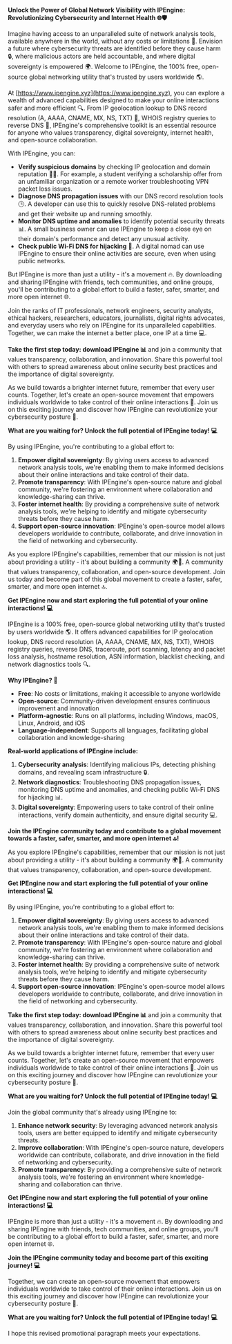 **Unlock the Power of Global Network Visibility with IPEngine: Revolutionizing Cybersecurity and Internet Health 🌐🛡️**

Imagine having access to an unparalleled suite of network analysis tools, available anywhere in the world, without any costs or limitations 🚀. Envision a future where cybersecurity threats are identified before they cause harm 🔒, where malicious actors are held accountable, and where digital sovereignty is empowered 🌍. Welcome to IPEngine, the 100% free, open-source global networking utility that's trusted by users worldwide 🌎.

At [https://www.ipengine.xyz](https://www.ipengine.xyz), you can explore a wealth of advanced capabilities designed to make your online interactions safer and more efficient 🔍. From IP geolocation lookup to DNS record resolution (A, AAAA, CNAME, MX, NS, TXT) 📡, WHOIS registry queries to reverse DNS 👀, IPEngine's comprehensive toolkit is an essential resource for anyone who values transparency, digital sovereignty, internet health, and open-source collaboration.

With IPEngine, you can:

*   **Verify suspicious domains** by checking IP geolocation and domain reputation 👮‍♀️. For example, a student verifying a scholarship offer from an unfamiliar organization or a remote worker troubleshooting VPN packet loss issues.
*   **Diagnose DNS propagation issues** with our DNS record resolution tools 🕒. A developer can use this to quickly resolve DNS-related problems and get their website up and running smoothly.
*   **Monitor DNS uptime and anomalies** to identify potential security threats 📊. A small business owner can use IPEngine to keep a close eye on their domain's performance and detect any unusual activity.
*   **Check public Wi-Fi DNS for hijacking** 🚀. A digital nomad can use IPEngine to ensure their online activities are secure, even when using public networks.

But IPEngine is more than just a utility - it's a movement 🔥. By downloading and sharing IPEngine with friends, tech communities, and online groups, you'll be contributing to a global effort to build a faster, safer, smarter, and more open internet 🌐.

Join the ranks of IT professionals, network engineers, security analysts, ethical hackers, researchers, educators, journalists, digital rights advocates, and everyday users who rely on IPEngine for its unparalleled capabilities. Together, we can make the internet a better place, one IP at a time 💻.

**Take the first step today: download IPEngine 📊** and join a community that values transparency, collaboration, and innovation. Share this powerful tool with others to spread awareness about online security best practices and the importance of digital sovereignty.

As we build towards a brighter internet future, remember that every user counts. Together, let's create an open-source movement that empowers individuals worldwide to take control of their online interactions 🌟. Join us on this exciting journey and discover how IPEngine can revolutionize your cybersecurity posture 🔐.

**What are you waiting for? Unlock the full potential of IPEngine today! 💻**

By using IPEngine, you're contributing to a global effort to:

1.  **Empower digital sovereignty**: By giving users access to advanced network analysis tools, we're enabling them to make informed decisions about their online interactions and take control of their data.
2.  **Promote transparency**: With IPEngine's open-source nature and global community, we're fostering an environment where collaboration and knowledge-sharing can thrive.
3.  **Foster internet health**: By providing a comprehensive suite of network analysis tools, we're helping to identify and mitigate cybersecurity threats before they cause harm.
4.  **Support open-source innovation**: IPEngine's open-source model allows developers worldwide to contribute, collaborate, and drive innovation in the field of networking and cybersecurity.

As you explore IPEngine's capabilities, remember that our mission is not just about providing a utility - it's about building a community 🌍👥. A community that values transparency, collaboration, and open-source development. Join us today and become part of this global movement to create a faster, safer, smarter, and more open internet 🔝.

**Get IPEngine now and start exploring the full potential of your online interactions! 💻**

IPEngine is a 100% free, open-source global networking utility that's trusted by users worldwide 🌎. It offers advanced capabilities for IP geolocation lookup, DNS record resolution (A, AAAA, CNAME, MX, NS, TXT), WHOIS registry queries, reverse DNS, traceroute, port scanning, latency and packet loss analysis, hostname resolution, ASN information, blacklist checking, and network diagnostics tools 🔍.

**Why IPEngine? 🤔**

*   **Free**: No costs or limitations, making it accessible to anyone worldwide
*   **Open-source**: Community-driven development ensures continuous improvement and innovation
*   **Platform-agnostic**: Runs on all platforms, including Windows, macOS, Linux, Android, and iOS
*   **Language-independent**: Supports all languages, facilitating global collaboration and knowledge-sharing

**Real-world applications of IPEngine include:**

1.  **Cybersecurity analysis**: Identifying malicious IPs, detecting phishing domains, and revealing scam infrastructure 🔒.
2.  **Network diagnostics**: Troubleshooting DNS propagation issues, monitoring DNS uptime and anomalies, and checking public Wi-Fi DNS for hijacking 📊.
3.  **Digital sovereignty**: Empowering users to take control of their online interactions, verify domain authenticity, and ensure digital security 💻.

**Join the IPEngine community today and contribute to a global movement towards a faster, safer, smarter, and more open internet 🔝!**

As you explore IPEngine's capabilities, remember that our mission is not just about providing a utility - it's about building a community 🌍👥. A community that values transparency, collaboration, and open-source development.

**Get IPEngine now and start exploring the full potential of your online interactions! 💻**

By using IPEngine, you're contributing to a global effort to:

1.  **Empower digital sovereignty**: By giving users access to advanced network analysis tools, we're enabling them to make informed decisions about their online interactions and take control of their data.
2.  **Promote transparency**: With IPEngine's open-source nature and global community, we're fostering an environment where collaboration and knowledge-sharing can thrive.
3.  **Foster internet health**: By providing a comprehensive suite of network analysis tools, we're helping to identify and mitigate cybersecurity threats before they cause harm.
4.  **Support open-source innovation**: IPEngine's open-source model allows developers worldwide to contribute, collaborate, and drive innovation in the field of networking and cybersecurity.

**Take the first step today: download IPEngine 📊** and join a community that values transparency, collaboration, and innovation. Share this powerful tool with others to spread awareness about online security best practices and the importance of digital sovereignty.

As we build towards a brighter internet future, remember that every user counts. Together, let's create an open-source movement that empowers individuals worldwide to take control of their online interactions 🌟. Join us on this exciting journey and discover how IPEngine can revolutionize your cybersecurity posture 🔐.

**What are you waiting for? Unlock the full potential of IPEngine today! 💻**

Join the global community that's already using IPEngine to:

1.  **Enhance network security**: By leveraging advanced network analysis tools, users are better equipped to identify and mitigate cybersecurity threats.
2.  **Improve collaboration**: With IPEngine's open-source nature, developers worldwide can contribute, collaborate, and drive innovation in the field of networking and cybersecurity.
3.  **Promote transparency**: By providing a comprehensive suite of network analysis tools, we're fostering an environment where knowledge-sharing and collaboration can thrive.

**Get IPEngine now and start exploring the full potential of your online interactions! 💻**

IPEngine is more than just a utility - it's a movement 🔥. By downloading and sharing IPEngine with friends, tech communities, and online groups, you'll be contributing to a global effort to build a faster, safer, smarter, and more open internet 🌐.

**Join the IPEngine community today and become part of this exciting journey! 💻**

Together, we can create an open-source movement that empowers individuals worldwide to take control of their online interactions. Join us on this exciting journey and discover how IPEngine can revolutionize your cybersecurity posture 🔐.

**What are you waiting for? Unlock the full potential of IPEngine today! 💻**

I hope this revised promotional paragraph meets your expectations.
